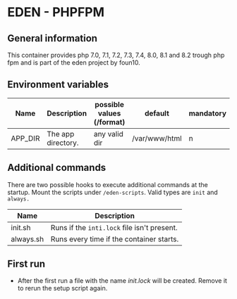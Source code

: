EDEN - PHPFPM
=============

General information
-------------------

This container provides php 7.0, 7.1, 7.2, 7.3, 7.4, 8.0, 8.1 and 8.2 trough php fpm and is part of the eden project by foun10.

Environment variables
---------------------

| Name    | Description        | possible values (/format) | default       | mandatory |
|---------|--------------------|---------------------------|---------------|-----------|
| APP_DIR | The app directory. | any valid dir             | /var/www/html | n         |

Additional commands
-------------------

There are two possible hooks to execute additional commands at the startup. Mount the scripts under `/eden-scripts`. Valid types are `init` and `always.`

| Name      | Description                                 |
|-----------|---------------------------------------------|
| init.sh   | Runs if the `inti.lock` file isn't present. |
| always.sh | Runs every time if the container starts.    |

First run
---------

- After the first run a file with the name _init.lock_ will be created. Remove it to rerun the setup script again.